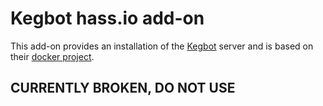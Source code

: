 # Kegbot hass.io add-on
This add-on provides an installation of the [Kegbot](https://kegbot.org/) server and is based on their [docker project](https://github.com/Kegbot/kegbot-docker).

## CURRENTLY BROKEN, DO NOT USE
